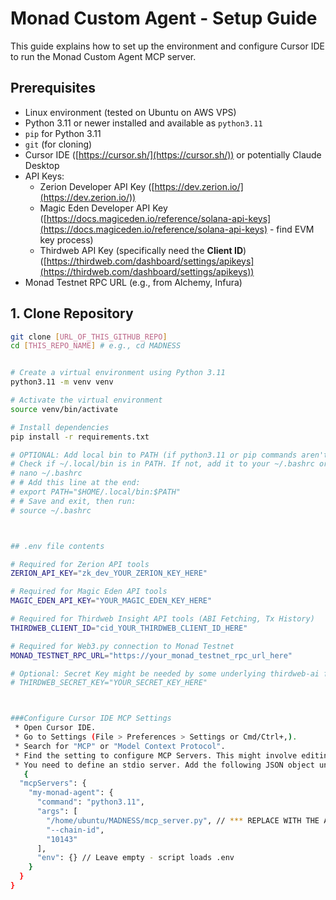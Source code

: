 # Monad Custom Agent - Setup Guide

This guide explains how to set up the environment and configure Cursor IDE to run the Monad Custom Agent MCP server.

## Prerequisites

* Linux environment (tested on Ubuntu on AWS VPS)
* Python 3.11 or newer installed and available as `python3.11`
* `pip` for Python 3.11
* `git` (for cloning)
* Cursor IDE ([https://cursor.sh/](https://cursor.sh/)) or potentially Claude Desktop
* API Keys:
    * Zerion Developer API Key ([https://dev.zerion.io/](https://dev.zerion.io/))
    * Magic Eden Developer API Key ([https://docs.magiceden.io/reference/solana-api-keys](https://docs.magiceden.io/reference/solana-api-keys) - find EVM key process)
    * Thirdweb API Key (specifically need the **Client ID**) ([https://thirdweb.com/dashboard/settings/apikeys](https://thirdweb.com/dashboard/settings/apikeys))
* Monad Testnet RPC URL (e.g., from Alchemy, Infura)

## 1. Clone Repository

```bash
git clone [URL_OF_THIS_GITHUB_REPO]
cd [THIS_REPO_NAME] # e.g., cd MADNESS


# Create a virtual environment using Python 3.11
python3.11 -m venv venv

# Activate the virtual environment
source venv/bin/activate

# Install dependencies
pip install -r requirements.txt

# OPTIONAL: Add local bin to PATH (if python3.11 or pip commands aren't found directly)
# Check if ~/.local/bin is in PATH. If not, add it to your ~/.bashrc or ~/.profile:
# nano ~/.bashrc
# # Add this line at the end:
# export PATH="$HOME/.local/bin:$PATH"
# # Save and exit, then run:
# source ~/.bashrc



## .env file contents

# Required for Zerion API tools
ZERION_API_KEY="zk_dev_YOUR_ZERION_KEY_HERE"

# Required for Magic Eden API tools
MAGIC_EDEN_API_KEY="YOUR_MAGIC_EDEN_KEY_HERE"

# Required for Thirdweb Insight API tools (ABI Fetching, Tx History)
THIRDWEB_CLIENT_ID="cid_YOUR_THIRDWEB_CLIENT_ID_HERE"

# Required for Web3.py connection to Monad Testnet
MONAD_TESTNET_RPC_URL="https://your_monad_testnet_rpc_url_here"

# Optional: Secret Key might be needed by some underlying thirdweb-ai functions
# THIRDWEB_SECRET_KEY="YOUR_SECRET_KEY_HERE"



###Configure Cursor IDE MCP Settings
 * Open Cursor IDE.
 * Go to Settings (File > Preferences > Settings or Cmd/Ctrl+,).
 * Search for "MCP" or "Model Context Protocol".
 * Find the setting to configure MCP Servers. This might involve editing a JSON file directly (~/.cursor/mcp.json or integrated into settings.json) or using a UI panel.
 * You need to define an stdio server. Add the following JSON object under the "mcpServers" key:
   {
  "mcpServers": {
    "my-monad-agent": {
      "command": "python3.11",
      "args": [
        "/home/ubuntu/MADNESS/mcp_server.py", // *** REPLACE WITH THE ACTUAL FULL ABSOLUTE PATH TO YOUR mcp_server.py ***
        "--chain-id",
        "10143"
      ],
      "env": {} // Leave empty - script loads .env
    }
  }
}
